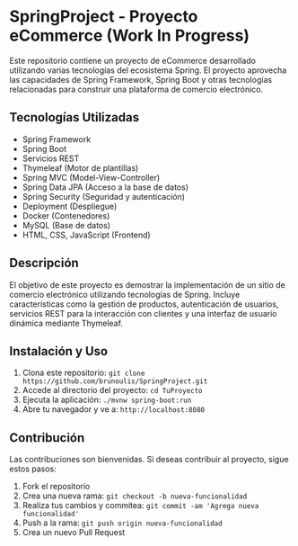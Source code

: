 # SpringProject - Proyecto eCommerce (Work In Progress)

Este repositorio contiene un proyecto de eCommerce desarrollado utilizando varias tecnologías del ecosistema Spring. El proyecto aprovecha las capacidades de Spring Framework, Spring Boot y otras tecnologías relacionadas para construir una plataforma de comercio electrónico.

## Tecnologías Utilizadas

- Spring Framework
- Spring Boot
- Servicios REST
- Thymeleaf (Motor de plantillas)
- Spring MVC (Model-View-Controller)
- Spring Data JPA (Acceso a la base de datos)
- Spring Security (Seguridad y autenticación)
- Deployment (Despliegue)
- Docker (Contenedores)
- MySQL (Base de datos)
- HTML, CSS, JavaScript (Frontend)

## Descripción

El objetivo de este proyecto es demostrar la implementación de un sitio de comercio electrónico utilizando tecnologías de Spring. Incluye características como la gestión de productos, autenticación de usuarios, servicios REST para la interacción con clientes y una interfaz de usuario dinámica mediante Thymeleaf.

## Instalación y Uso

1. Clona este repositorio: `git clone https://github.com/brunoulis/SpringProject.git`
2. Accede al directorio del proyecto: `cd TuProyecto`
3. Ejecuta la aplicación: `./mvnw spring-boot:run`
4. Abre tu navegador y ve a: `http://localhost:8080`

## Contribución

Las contribuciones son bienvenidas. Si deseas contribuir al proyecto, sigue estos pasos:

1. Fork el repositorio
2. Crea una nueva rama: `git checkout -b nueva-funcionalidad`
3. Realiza tus cambios y commitea: `git commit -am 'Agrega nueva funcionalidad'`
4. Push a la rama: `git push origin nueva-funcionalidad`
5. Crea un nuevo Pull Request


